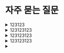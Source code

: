 # 자주 묻는 질문



<details>

<summary>123123</summary>



</details>

<details>

<summary>123123123</summary>



</details>

<details>

<summary>123123123</summary>



</details>

<details>

<summary>123123123</summary>



</details>

<details>

<summary></summary>



</details>
